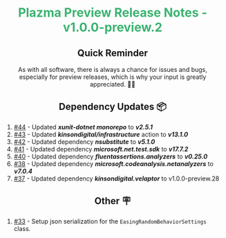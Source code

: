 <h1 align="center" style="color: mediumseagreen;font-weight: bold;">
Plazma Preview Release Notes - v1.0.0-preview.2
</h1>

<h2 align="center" style="font-weight: bold;">Quick Reminder</h2>

<div align="center">

As with all software, there is always a chance for issues and bugs, especially for preview releases, which is why your input is greatly appreciated. 🙏🏼
</div>

<h2 align="center" style="font-weight: bold;">Dependency Updates 📦</h2>

1. [#44](https://github.com/KinsonDigital/Plazma/pull/44) - Updated _**xunit-dotnet monorepo**_ to _**v2.5.1**_
2. [#43](https://github.com/KinsonDigital/Plazma/pull/43) - Updated _**kinsondigital/infrastructure**_ action to _**v13.1.0**_
3. [#42](https://github.com/KinsonDigital/Plazma/pull/42) - Updated dependency _**nsubstitute**_ to _**v5.1.0**_
4. [#41](https://github.com/KinsonDigital/Plazma/pull/41) - Updated dependency _**microsoft.net.test.sdk**_ to _**v17.7.2**_
5. [#40](https://github.com/KinsonDigital/Plazma/pull/40) - Updated dependency _**fluentassertions.analyzers**_ to _**v0.25.0**_
6. [#38](https://github.com/KinsonDigital/Plazma/pull/38) - Updated dependency _**microsoft.codeanalysis.netanalyzers**_ to _**v7.0.4**_
7. [#37](https://github.com/KinsonDigital/Plazma/pull/37) - Updated dependency _**kinsondigital.velaptor**_ to v1.0.0-preview.28

<h2 align="center" style="font-weight: bold;">Other 🪧</h2>

1. [#33](https://github.com/KinsonDigital/Plazma/issues/33) - Setup json serialization for the `EasingRandomBehaviorSettings` class.
